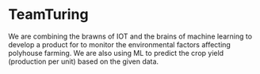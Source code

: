 # TeamTuring
We are combining the brawns of IOT and the brains of machine learning to develop a product for to monitor the environmental factors affecting polyhouse farming.
We are also using ML to predict the crop yield (production per unit) based on the given data.

